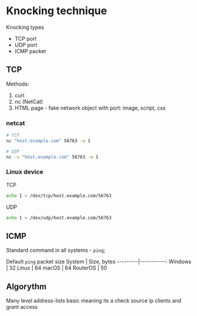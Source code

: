 # Knocking technique
Knocking types
- TCP port
- UDP port
- ICMP packet

## TCP
Methods:
1. curl
2. nc (NetCat)
3. HTML page - fake network object with port: image, script, css

### netcat
```bash
# TCP
nc "host.example.com" 56763 -w 1

# UDP
nc -u "host.example.com" 56763 -w 1
```

### Linux device
TCP
```bash
echo 1 > /dev/tcp/host.example.com/56763
```

UDP
```bash
echo 1 > /dev/udp/host.example.com/56763
```

## ICMP
Standard command in all systems - `ping`;

Default `ping` packet size
System   | Size, bytes
---------|-----------:
Windows  | 32
Linux    | 64
macOS    | 64
RouterOS | 50

## Algorythm
Many level address-lists
basic meaning its a check source ip clients and grant access
